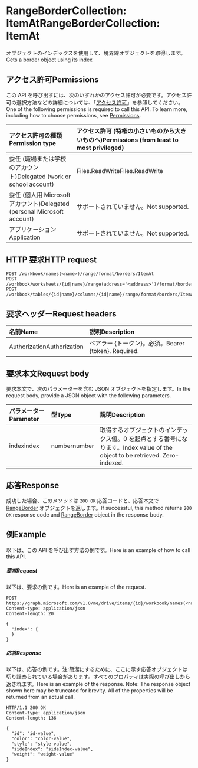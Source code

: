 # <a name="rangebordercollection-itemat"></a><span data-ttu-id="8037a-101">RangeBorderCollection: ItemAt</span><span class="sxs-lookup"><span data-stu-id="8037a-101">RangeBorderCollection: ItemAt</span></span>

<span data-ttu-id="8037a-102">オブジェクトのインデックスを使用して、境界線オブジェクトを取得します。</span><span class="sxs-lookup"><span data-stu-id="8037a-102">Gets a border object using its index</span></span>
## <a name="permissions"></a><span data-ttu-id="8037a-103">アクセス許可</span><span class="sxs-lookup"><span data-stu-id="8037a-103">Permissions</span></span>
<span data-ttu-id="8037a-p101">この API を呼び出すには、次のいずれかのアクセス許可が必要です。アクセス許可の選択方法などの詳細については、「[アクセス許可](../../../concepts/permissions_reference.md)」を参照してください。</span><span class="sxs-lookup"><span data-stu-id="8037a-p101">One of the following permissions is required to call this API. To learn more, including how to choose permissions, see [Permissions](../../../concepts/permissions_reference.md).</span></span>

|<span data-ttu-id="8037a-106">アクセス許可の種類</span><span class="sxs-lookup"><span data-stu-id="8037a-106">Permission type</span></span>      | <span data-ttu-id="8037a-107">アクセス許可 (特権の小さいものから大きいものへ)</span><span class="sxs-lookup"><span data-stu-id="8037a-107">Permissions (from least to most privileged)</span></span>              |
|:--------------------|:---------------------------------------------------------|
|<span data-ttu-id="8037a-108">委任 (職場または学校のアカウント)</span><span class="sxs-lookup"><span data-stu-id="8037a-108">Delegated (work or school account)</span></span> | <span data-ttu-id="8037a-109">Files.ReadWrite</span><span class="sxs-lookup"><span data-stu-id="8037a-109">Files.ReadWrite</span></span>    |
|<span data-ttu-id="8037a-110">委任 (個人用 Microsoft アカウント)</span><span class="sxs-lookup"><span data-stu-id="8037a-110">Delegated (personal Microsoft account)</span></span> | <span data-ttu-id="8037a-111">サポートされていません。</span><span class="sxs-lookup"><span data-stu-id="8037a-111">Not supported.</span></span>    |
|<span data-ttu-id="8037a-112">アプリケーション</span><span class="sxs-lookup"><span data-stu-id="8037a-112">Application</span></span> | <span data-ttu-id="8037a-113">サポートされていません。</span><span class="sxs-lookup"><span data-stu-id="8037a-113">Not supported.</span></span> |

## <a name="http-request"></a><span data-ttu-id="8037a-114">HTTP 要求</span><span class="sxs-lookup"><span data-stu-id="8037a-114">HTTP request</span></span>
<!-- { "blockType": "ignored" } -->
```http
POST /workbook/names(<name>)/range/format/borders/ItemAt
POST /workbook/worksheets/{id|name}/range(address='<address>')/format/borders/ItemAt
POST /workbook/tables/{id|name}/columns/{id|name}/range/format/borders/ItemAt

```
## <a name="request-headers"></a><span data-ttu-id="8037a-115">要求ヘッダー</span><span class="sxs-lookup"><span data-stu-id="8037a-115">Request headers</span></span>
| <span data-ttu-id="8037a-116">名前</span><span class="sxs-lookup"><span data-stu-id="8037a-116">Name</span></span>       | <span data-ttu-id="8037a-117">説明</span><span class="sxs-lookup"><span data-stu-id="8037a-117">Description</span></span>|
|:---------------|:----------|
| <span data-ttu-id="8037a-118">Authorization</span><span class="sxs-lookup"><span data-stu-id="8037a-118">Authorization</span></span>  | <span data-ttu-id="8037a-p102">ベアラー {トークン}。必須。</span><span class="sxs-lookup"><span data-stu-id="8037a-p102">Bearer {token}. Required.</span></span> |

## <a name="request-body"></a><span data-ttu-id="8037a-121">要求本文</span><span class="sxs-lookup"><span data-stu-id="8037a-121">Request body</span></span>
<span data-ttu-id="8037a-122">要求本文で、次のパラメーターを含む JSON オブジェクトを指定します。</span><span class="sxs-lookup"><span data-stu-id="8037a-122">In the request body, provide a JSON object with the following parameters.</span></span>

| <span data-ttu-id="8037a-123">パラメーター</span><span class="sxs-lookup"><span data-stu-id="8037a-123">Parameter</span></span>    | <span data-ttu-id="8037a-124">型</span><span class="sxs-lookup"><span data-stu-id="8037a-124">Type</span></span>   |<span data-ttu-id="8037a-125">説明</span><span class="sxs-lookup"><span data-stu-id="8037a-125">Description</span></span>|
|:---------------|:--------|:----------|
|<span data-ttu-id="8037a-126">index</span><span class="sxs-lookup"><span data-stu-id="8037a-126">index</span></span>|<span data-ttu-id="8037a-127">number</span><span class="sxs-lookup"><span data-stu-id="8037a-127">number</span></span>|<span data-ttu-id="8037a-p103">取得するオブジェクトのインデックス値。0 を起点とする番号になります。</span><span class="sxs-lookup"><span data-stu-id="8037a-p103">Index value of the object to be retrieved. Zero-indexed.</span></span>|

## <a name="response"></a><span data-ttu-id="8037a-130">応答</span><span class="sxs-lookup"><span data-stu-id="8037a-130">Response</span></span>

<span data-ttu-id="8037a-131">成功した場合、このメソッドは `200 OK` 応答コードと、応答本文で [RangeBorder](../resources/rangeborder.md) オブジェクトを返します。</span><span class="sxs-lookup"><span data-stu-id="8037a-131">If successful, this method returns `200 OK` response code and [RangeBorder](../resources/rangeborder.md) object in the response body.</span></span>

## <a name="example"></a><span data-ttu-id="8037a-132">例</span><span class="sxs-lookup"><span data-stu-id="8037a-132">Example</span></span>
<span data-ttu-id="8037a-133">以下は、この API を呼び出す方法の例です。</span><span class="sxs-lookup"><span data-stu-id="8037a-133">Here is an example of how to call this API.</span></span>
##### <a name="request"></a><span data-ttu-id="8037a-134">要求</span><span class="sxs-lookup"><span data-stu-id="8037a-134">Request</span></span>
<span data-ttu-id="8037a-135">以下は、要求の例です。</span><span class="sxs-lookup"><span data-stu-id="8037a-135">Here is an example of the request.</span></span>
<!-- {
  "blockType": "request",
  "name": "rangebordercollection_itemat"
}-->
```http
POST https://graph.microsoft.com/v1.0/me/drive/items/{id}/workbook/names(<name>)/range/format/borders/ItemAt
Content-type: application/json
Content-length: 20

{
  "index": {
  }
}
```

##### <a name="response"></a><span data-ttu-id="8037a-136">応答</span><span class="sxs-lookup"><span data-stu-id="8037a-136">Response</span></span>
<span data-ttu-id="8037a-p104">以下は、応答の例です。注:簡潔にするために、ここに示す応答オブジェクトは切り詰められている場合があります。すべてのプロパティは実際の呼び出しから返されます。</span><span class="sxs-lookup"><span data-stu-id="8037a-p104">Here is an example of the response. Note: The response object shown here may be truncated for brevity. All of the properties will be returned from an actual call.</span></span>
<!-- {
  "blockType": "response",
  "truncated": true,
  "@odata.type": "microsoft.graph.rangeBorder"
} -->
```http
HTTP/1.1 200 OK
Content-type: application/json
Content-length: 136

{
  "id": "id-value",
  "color": "color-value",
  "style": "style-value",
  "sideIndex": "sideIndex-value",
  "weight": "weight-value"
}
```

<!-- uuid: 8fcb5dbc-d5aa-4681-8e31-b001d5168d79
2015-10-25 14:57:30 UTC -->
<!-- {
  "type": "#page.annotation",
  "description": "RangeBorderCollection: ItemAt",
  "keywords": "",
  "section": "documentation",
  "tocPath": ""
}-->